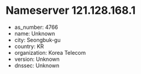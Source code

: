 # Nameserver 121.128.168.1

* as_number: 4766
* name: Unknown
* city: Seongbuk-gu
* country: KR
* organization: Korea Telecom
* version: Unknown
* dnssec: Unknown
